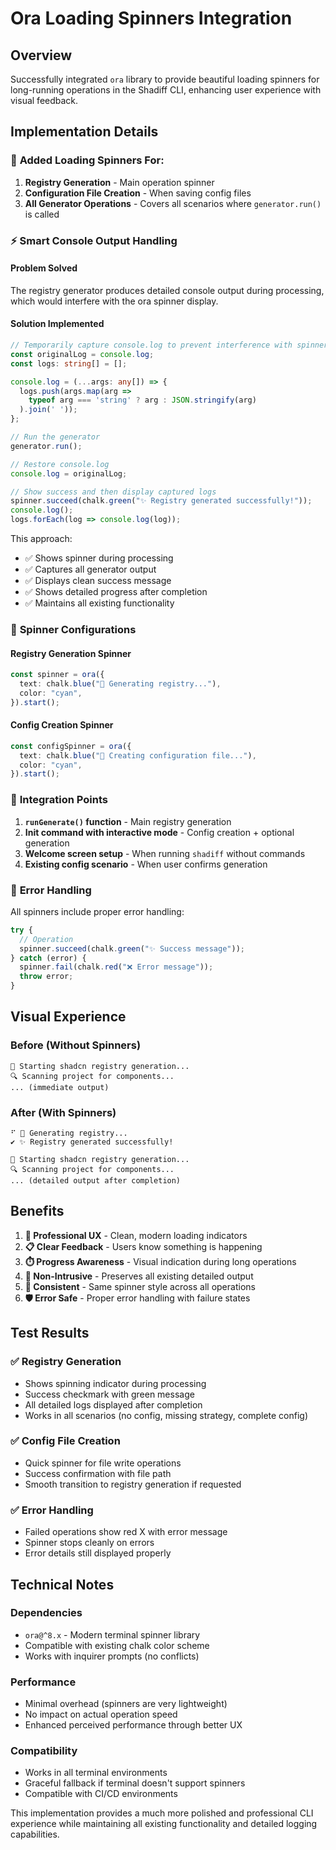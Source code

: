 # Ora Loading Spinners Integration

## Overview

Successfully integrated `ora` library to provide beautiful loading spinners for long-running operations in the Shadiff CLI, enhancing user experience with visual feedback.

## Implementation Details

### 🎯 **Added Loading Spinners For:**

1. **Registry Generation** - Main operation spinner
2. **Configuration File Creation** - When saving config files
3. **All Generator Operations** - Covers all scenarios where `generator.run()` is called

### ⚡ **Smart Console Output Handling**

#### Problem Solved

The registry generator produces detailed console output during processing, which would interfere with the ora spinner display.

#### Solution Implemented

```typescript
// Temporarily capture console.log to prevent interference with spinner
const originalLog = console.log;
const logs: string[] = [];

console.log = (...args: any[]) => {
  logs.push(args.map(arg => 
    typeof arg === 'string' ? arg : JSON.stringify(arg)
  ).join(' '));
};

// Run the generator
generator.run();

// Restore console.log
console.log = originalLog;

// Show success and then display captured logs
spinner.succeed(chalk.green("✨ Registry generated successfully!"));
console.log();
logs.forEach(log => console.log(log));
```

This approach:

- ✅ Shows spinner during processing
- ✅ Captures all generator output
- ✅ Displays clean success message
- ✅ Shows detailed progress after completion
- ✅ Maintains all existing functionality

### 🎨 **Spinner Configurations**

#### Registry Generation Spinner

```typescript
const spinner = ora({
  text: chalk.blue("🚀 Generating registry..."),
  color: "cyan",
}).start();
```

#### Config Creation Spinner

```typescript
const configSpinner = ora({
  text: chalk.blue("💾 Creating configuration file..."),
  color: "cyan",
}).start();
```

### 📍 **Integration Points**

1. **`runGenerate()` function** - Main registry generation
2. **Init command with interactive mode** - Config creation + optional generation
3. **Welcome screen setup** - When running `shadiff` without commands
4. **Existing config scenario** - When user confirms generation

### 🔄 **Error Handling**

All spinners include proper error handling:

```typescript
try {
  // Operation
  spinner.succeed(chalk.green("✨ Success message"));
} catch (error) {
  spinner.fail(chalk.red("❌ Error message"));
  throw error;
}
```

## Visual Experience

### Before (Without Spinners)

```
🚀 Starting shadcn registry generation...
🔍 Scanning project for components...
... (immediate output)
```

### After (With Spinners)

```
⠋ 🚀 Generating registry...
✔ ✨ Registry generated successfully!

🚀 Starting shadcn registry generation...
🔍 Scanning project for components...
... (detailed output after completion)
```

## Benefits

1. **🎯 Professional UX** - Clean, modern loading indicators
2. **📋 Clear Feedback** - Users know something is happening
3. **⏱️ Progress Awareness** - Visual indication during long operations
4. **🔧 Non-Intrusive** - Preserves all existing detailed output
5. **💎 Consistent** - Same spinner style across all operations
6. **🛡️ Error Safe** - Proper error handling with failure states

## Test Results

### ✅ Registry Generation

- Shows spinning indicator during processing
- Success checkmark with green message
- All detailed logs displayed after completion
- Works in all scenarios (no config, missing strategy, complete config)

### ✅ Config File Creation

- Quick spinner for file write operations
- Success confirmation with file path
- Smooth transition to registry generation if requested

### ✅ Error Handling

- Failed operations show red X with error message
- Spinner stops cleanly on errors
- Error details still displayed properly

## Technical Notes

### Dependencies

- `ora@^8.x` - Modern terminal spinner library
- Compatible with existing chalk color scheme
- Works with inquirer prompts (no conflicts)

### Performance

- Minimal overhead (spinners are very lightweight)
- No impact on actual operation speed
- Enhanced perceived performance through better UX

### Compatibility

- Works in all terminal environments
- Graceful fallback if terminal doesn't support spinners
- Compatible with CI/CD environments

This implementation provides a much more polished and professional CLI experience while maintaining all existing functionality and detailed logging capabilities.
